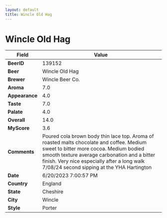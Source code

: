 ```yaml
---
layout: default
title: Wincle Old Hag
---
```


# Wincle Old Hag

| Field         | Value     |
|---------------|-----------|
| **BeerID** | 139152 |
| **Beer** | Wincle Old Hag |
| **Brewer** | Wincle Beer Co. |
| **Aroma** | 7.0 |
| **Appearance** | 4.0 |
| **Taste** | 7.0 |
| **Palate** | 4.0 |
| **Overall** | 14.0 |
| **MyScore** | 3.6 |
| **Comments** | Poured cola brown body thin lace top. Aroma of roasted malts chocolate and coffee. Medium sweet to bitter more cocoa. Medium bodied smooth texture average carbonation and a bitter finish. Very nice especially after a long walk 7/08/24 second sipping at the YHA Hartington  |
| **Date** | 6/20/2023 7:00:57 PM |
| **Country** | England |
| **State** | Cheshire |
| **City** | Wincle |
| **Style** | Porter |
